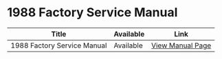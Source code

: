 # 1988 Factory Service Manual

| Title                                  | Available   | Link                                                                                           |
|----------------------------------------|-------------|------------------------------------------------------------------------------------------------|
| 1988 Factory Service Manual            | Available   | [View Manual Page](https://gabecoatess.com/fc-research/assets/manuals/)                                                                           |
